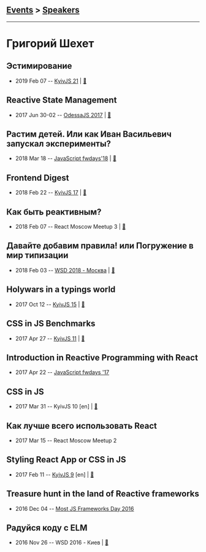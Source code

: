 ## [Events](../README.md) > [Speakers](../speakers.md)
---

# Григорий Шехет

## Эстимирование
- 2019 Feb 07 -- [KyivJS 21](https://www.youtube.com/watch?v=xu7cBk-STx4)  | [:notebook:](https://drive.google.com/file/d/1F-5hei901Z8m26F53gigWlkbjTdgejP7/view)  
## Reactive State Management
- 2017 Jun 30-02 -- [OdessaJS 2017](https://www.youtube.com/watch?v=ALoiGs5NeSs)  | [:notebook:](https://www.slideshare.net/OdessaJSConf/gregory-shehet-reactive-state-managment)  
## Растим детей. Или как Иван Васильевич запускал эксперименты?
- 2018 Mar 18 -- [JavaScript fwdays&#39;18](https://youtu.be/7cnBuA0LAGg)  | [:notebook:](https://www.slideshare.net/fwdays/ss-91307851)  
## Frontend Digest
- 2018 Feb 22 -- [KyivJS 17](https://youtu.be/1DsYgEPTUrA)  | [:notebook:](https://drive.google.com/file/d/1AwvzL4mLHycn9zYaFNRTJ98UY79L3cAM/view)  
## Как быть реактивным?
- 2018 Feb 07 -- React Moscow Meetup 3  | [:notebook:](https://yadi.sk/i/eHEqj5oL3SDRqZ)  
## Давайте добавим правила! или Погружение в мир типизации
- 2018 Feb 03 -- [WSD 2018 - Москва](https://www.youtube.com/watch?v=lOo5zB-m6EU)  | [:notebook:](https://wsd.events/2018/02/03/pres/type-dive.pdf)  
## Holywars in a typings world
- 2017 Oct 12 -- [KyivJS 15](https://www.youtube.com/watch?v=rv-5FtJxNic)  | [:notebook:](https://drive.google.com/file/d/0B4xFRFS363tpZXJRX2V4Z25WaTQ/view)  
## CSS in JS Benchmarks
- 2017 Apr 27 -- [KyivJS 11](https://www.youtube.com/watch?v=m9k2Kkg82do)  | [:notebook:](https://drive.google.com/file/d/0B4xFRFS363tpeGNpYUhaVjRfNzQ/view)  
## Introduction in Reactive Programming with React
- 2017 Apr 22 -- [JavaScript fwdays &#39;17](https://frameworksdays.com/event/js-frameworks-day-2017/review/introduction-in-reactive-programming)    
## CSS in JS
- 2017 Mar 31 -- KyivJS 10 [en] | [:notebook:](https://goo.gl/zsLCM6)  
## Как лучше всего использовать React
- 2017 Mar 15 -- React Moscow Meetup 2    
## Styling React App or CSS in JS
- 2017 Feb 11 -- [KyivJS 9](https://www.youtube.com/watch?v=qqWHPEkfmrc) [en] | [:notebook:](https://drive.google.com/file/d/0B65dEGRmB3ViWmZJem9DQi1BblE/view)  
## Treasure hunt in the land of Reactive frameworks
- 2016 Dec 04 -- [Most JS Frameworks Day 2016](https://frameworksdays.com/event/most-js-fwdays-2016/review/reactive-frameworks)    
## Радуйся коду с ELM
- 2016 Nov 26 -- WSD 2016 - Киев  | [:notebook:](https://wsd.events/2016/11/26/pres/enjoy-elm.pdf)  
